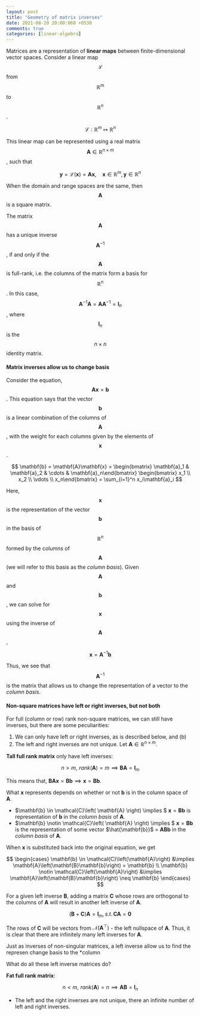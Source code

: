 ```yaml
---
layout: post
title: "Geometry of matrix inverses"
date: 2021-08-20 20:00:060 +0530
comments: true
categories: [linear-algebra]
---
```

Matrices are a representation of **linear maps** between finite-dimensional vector spaces. Consider a  linear map $$\mathcal{L}$$ from $$\mathbb{R}^m$$ to $$\mathbb{R}^n$$.

$$ \mathcal{L}: \mathbb{R}^m \mapsto \mathbb{R}^n $$

This linear map can be represented using a real matrix $$\mathbf{A} \in \mathbb{R}^{n \times m}$$, such that 
    
$$ \mathbf{y} = \mathcal{L}\left( \mathbf{x} \right) = \mathbf{A}\mathbf{x}, \quad \mathbf{x} \in \mathbb{R}^m, \, \mathbf{y} \in \mathbb{R}^n $$

When the domain and range spaces are the same, then $$\mathbf{A}$$ is a square matrix. 

The matrix $$\mathbf{A}$$ has a unique inverse $$\mathbf{A}^{-1}$$, if and only if the $$\mathbf{A}$$ is full-rank, i.e. the columns of the matrix form a basis for $$\mathbb{R}^n$$. In this case, $$\mathbf{A}^{-1}\mathbf{A} = \mathbf{A}\mathbf{A}^{-1} = \mathbf{I}_n$$, where $$\mathbf{I}_n$$ is the $$n \times n$$ identity matrix.

#### Matrix inverses allow us to change basis

Consider the equation, $$\mathbf{A}\mathbf{x} = \mathbf{b}$$. This equation says that the vector $$\mathbf{b}$$ is a linear combination of the columns of $$\mathbf{A}$$, with the weight for each columns given by the elements of $$\mathbf{x}$$.

$$ \mathbf{b} = \mathbf{A}\mathbf{x} = \begin{bmatrix} \mathbf{a}_1 & \mathbf{a}_2 & \cdots & \mathbf{a}_n\end{bmatrix} \begin{bmatrix} x_1 \\ x_2 \\ \vdots \\ x_n\end{bmatrix} = \sum_{i=1}^n x_i\mathbf{a}_i $$

Here, $$\mathbf{x}$$ is the representation of the vector $$\mathbf{b}$$ in the basis of $$\mathbb{R}^n$$ formed by the columns of $$\mathbf{A}$$ (we will refer to this basis as the *column basis*). Given $$\mathbf{A}$$ and $$\mathbf{b}$$, we can solve for $$\mathbf{x}$$ using the inverse of $$\mathbf{A}$$, 

$$ \mathbf{x} = \mathbf{A}^{-1}\mathbf{b} $$

Thus, we see that $$\mathbf{A}^{-1}$$ is the matrix that allows us to change the representation of a vector to the *column basis*.

#### Non-square matrices have left or right inverses, but not both
For full (column or row) rank non-square matrices, we can still have inverses, but there are some peculiarities: 
  1. We can only have left or right inverses, as is described below, and (b) 
  2. The left and right inverses are not unique. Let $\mathbf{A} \in \mathbb{R}^{n \times m}$.

**Tall full rank matrix** only have left inverses:

$$n > m, \,\, rank\left(\mathbf{A}\right) = m \implies \mathbf{B} \mathbf{A} = \mathbf{I}_{m}$$

This means that, $\mathbf{B}\mathbf{A}\mathbf{x} = \mathbf{B}\mathbf{b} \implies \mathbf{x} = \mathbf{B}\mathbf{b}$. 

What $\mathbf{x}$ represents depends on whether or not $\mathbf{b}$ is in the column space of $\mathbf{A}$. 

- $\mathbf{b} \in \mathcal{C}\left( \mathbf{A} \right) \implies $ $\mathbf{x} = \mathbf{B}\mathbf{b}$ is representation of $\mathbf{b}$ in the *column basis* of $\mathbf{A}$.
- $\mathbf{b} \notin \mathcal{C}\left( \mathbf{A} \right) \implies $  $\mathbf{x} = \mathbf{Bb}$ is the representation of some vector $\hat{\mathbf{b}}$ $=$ $\mathbf{ABb}$ in the *column basis* of $\mathbf{A}$.

When $\mathbf{x}$ is substituted back into the original equation, we get

$$ \begin{cases}
\mathbf{b} \in \mathcal{C}\left(\mathbf{A}\right) &\implies \mathbf{A}\left(\mathbf{B}\mathbf{b}\right) = \mathbf{b} \\
\mathbf{b} \notin \mathcal{C}\left(\mathbf{A}\right) &\implies \mathbf{A}\left(\mathbf{B}\mathbf{b}\right) \neq \mathbf{b}
\end{cases}
$$

For a given left inverse $\mathbf{B}$, adding a matrix $\mathbf{C}$ whose rows are orthogonal to the columns of $\mathbf{A}$ will result in another left inverse of $\mathbf{A}$.

$$ \left( \mathbf{B} + \mathbf{C} \right) \mathbf{A} = \mathbf{I}_m, \, s.t. \, \mathbf{C}\mathbf{A} = \mathbf{0} $$

The rows of $\mathbf{C}$ will be vectors from $\mathcal{N}\left(\mathbf{A}^\top\right)$ - the left nullspace of $\mathbf{A}$. Thus, it is clear that there are infinitely many left inverses for $\mathbf{A}$.

Just as inverses of non-singular matrices, a left inverse allow us to find the represen change basis to the *column

What do all these left inverse matrices do? 


**Fat full rank matrix**:

$$n < m, \,\, rank\left(\mathbf{A}\right) = n \implies \mathbf{A} \mathbf{B} = \mathbf{I}_{n}$$

- The left and the right inverses are not unique, there an infinite number of left and right inverses.



